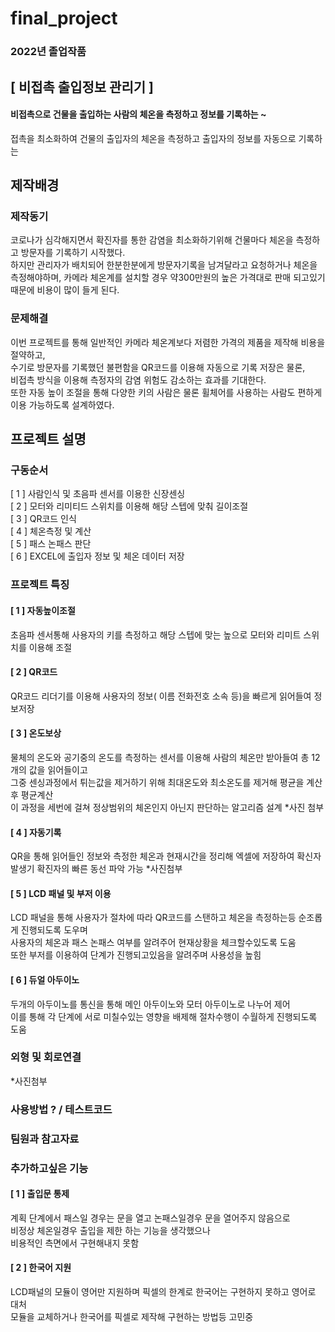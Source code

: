 # final_project
### 2022년 졸업작품

## [ 비접촉 출입정보 관리기 ]
#### 비접촉으로 건물을 출입하는 사람의 체온을 측정하고 정보를 기록하는 ~  
접촉을 최소화하여 건물의 출입자의 체온을 측정하고 출입자의 정보를 자동으로 기록하는 


## 제작배경
### 제작동기
코로나가 심각해지면서 확진자를 통한 감염을 최소화하기위해 건물마다 체온을 측정하고 방문자를 기록하기 시작했다.  
하지만 관리자가 배치되어 한분한분에게 방문자기록을 남겨달라고 요청하거나 체온을 측정해야하며, 
카메라 체온계를 설치할 경우 약300만원의 높은 가격대로 판매 되고있기 때문에 비용이 많이 들게 된다.


### 문제해결
이번 프로젝트를 통해 일반적인 카메라 체온계보다 저렴한 가격의 제품을 제작해 비용을 절약하고,  
수기로 방문자를 기록했던 불편함을 QR코드를 이용해 자동으로 기록 저장은 물론,  
비접촉 방식을 이용해 측정자의 감염 위험도 감소하는 효과를 기대한다.  
또한 자동 높이 조절을 통해 다양한 키의 사람은 물론 휠체어를 사용하는 사람도 편하게 이용 가능하도록 설계하였다.

## 프로젝트 설명
### 구동순서
[ 1 ] 사람인식 및 초음파 센서를 이용한 신장센싱  
[ 2 ] 모터와 리미티드 스위치를 이용해 해당 스텝에 맞춰 길이조절  
[ 3 ] QR코드 인식  
[ 4 ] 체온측정 및 계산  
[ 5 ] 패스 논패스 판단  
[ 6 ] EXCEL에 출입자 정보 및 체온 데이터 저장

### 프로젝트 특징
#### [ 1 ] 자동높이조절
초음파 센서통해 사용자의 키를 측정하고 해당 스텝에 맞는 높으로 모터와 리미트 스위치를 이용해 조절  


#### [ 2 ] QR코드
QR코드 리더기를 이용해 사용자의 정보( 이름 전화전호 소속 등)을 빠르게 읽어들여 정보저장


#### [ 3 ] 온도보상
물체의 온도와 공기중의 온도를 측정하는 센서를 이용해 사람의 체온만 받아들여 총 12개의 값을 읽어들이고  
그중 센싱과정에서 튀는값을 제거하기 위해 최대온도와 최소온도를 제거해 평균을 계산후 평균계산  
이 과정을 세번에 걸쳐 정상범위의 체온인지 아닌지 판단하는 알고리즘 설계 
*사진 첨부

#### [ 4 ] 자동기록
QR을 통해 읽어들인 정보와 측정한 체온과 현재시간을 정리해 엑셀에 저장하여
확신자 발생기 확진자의 빠른 동선 파악 가능
*사진첨부

#### [ 5 ] LCD 패널 및 부저 이용
LCD 패널을 통해 사용자가 절차에 따라 QR코드를 스탠하고 체온을 측정하는등 순조롭게 진행되도록 도우며  
사용자의 체온과 패스 논패스 여부를 알려주어 현재상황을 체크할수있도록 도움  
또한 부저를 이용하여 단계가 진행되고있음을 알려주며 사용성을 높힘


#### [ 6 ] 듀얼 아두이노
두개의 아두이노를 통신을 통해 메인 아두이노와 모터 아두이노로 나누어 제어  
이를 통해 각 단계에 서로 미칠수있는 영향을 배제해 절차수행이 수월하게 진행되도록 도움


### 외형 및 회로연결
*사진첨부


### 사용방법 ? / 테스트코드



### 팀원과 참고자료



### 추가하고싶은 기능
#### [ 1 ] 출입문 통제  
계획 단계에서 패스일 경우는 문을 열고 논패스일경우 문을 열어주지 않음으로  
비정상 체온일경우 출입을 제한 하는 기능을 생각했으나  
비용적인 측면에서 구현해내지 못함  


#### [ 2 ] 한국어 지원  
LCD패널의 모듈이 영어만 지원하며 픽셀의 한계로 한국어는 구현하지 못하고 영어로 대처  
모듈을 교체하거나 한국어를 픽셀로 제작해 구현하는 방법등 고민중

